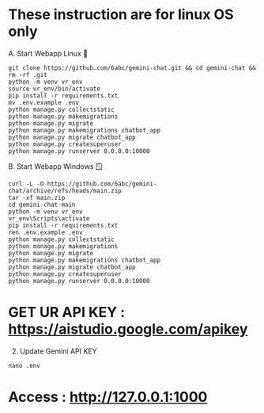 # These instruction are for linux OS only 

A. Start Webapp Linux 🐧
```
git clone https://github.com/6abc/gemini-chat.git && cd gemini-chat && rm -rf .git
python -m venv vr_env
source vr_env/bin/activate
pip install -r requirements.txt
mv .env.example .env
python manage.py collectstatic
python manage.py makemigrations
python manage.py migrate
python manage.py makemigrations chatbot_app
python manage.py migrate chatbot_app
python manage.py createsuperuser
python manage.py runserver 0.0.0.0:10000
```
B. Start Webapp Windows 🪟
```
curl -L -O https://github.com/6abc/gemini-chat/archive/refs/heads/main.zip
tar -xf main.zip
cd gemini-chat-main
python -m venv vr_env
vr_env\Scripts\activate
pip install -r requirements.txt
ren .env.example .env
python manage.py collectstatic
python manage.py makemigrations
python manage.py migrate
python manage.py makemigrations chatbot_app
python manage.py migrate chatbot_app
python manage.py createsuperuser
python manage.py runserver 0.0.0.0:10000
```
# GET UR API KEY : https://aistudio.google.com/apikey
2. Update Gemini API KEY
```
nano .env
```
# Access : http://127.0.0.1:1000
